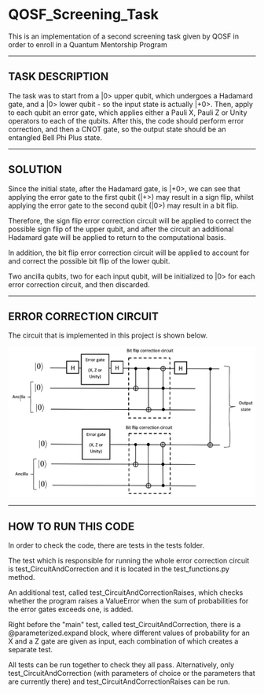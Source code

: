 # QOSF_Screening_Task
This is an implementation of a second screening task given by QOSF in order to enroll in a Quantum Mentorship Program

____________________________________________________
## TASK DESCRIPTION
The task was to start from a |0> upper qubit, which undergoes a Hadamard gate, and a |0> lower qubit - so the input state is actually |+0>. 
Then, apply to each qubit an error gate, which applies either a Pauli X, Pauli Z or Unity operators to each of the qubits.
After this, the code should perform error correction, and then a CNOT gate, so the output state should be an entangled Bell Phi Plus state. 

________________________________________________________________
## SOLUTION

Since the initial state, after the Hadamard gate, is |+0>, we can see that applying the error gate to the first qubit (|+>)  may result in a sign flip, whilst applying the error gate to the second qubit (|0>) may result in a bit flip. 

Therefore, the sign flip error correction circuit will be applied to correct the possible sign flip of the upper qubit, and after the circuit an additional Hadamard gate will be applied to return to the computational basis. 

In addition, the bit flip error correction circuit will be applied to account for and correct the possible bit flip of the lower qubit. 

Two ancilla qubits, two for each input qubit, will be initialized to |0> for each error correction circuit, and then discarded. 

_________________________________________________________________
## ERROR CORRECTION CIRCUIT
The circuit that is implemented in this project is shown below.

![](ErrorCorrectionCircuit.jpg)

_________________________________________________________________
## HOW TO RUN THIS CODE
In order to check the code, there are tests in the tests folder. 

The test which is responsible for running the whole error correction circuit is test_CircuitAndCorrection
and it is located in the test_functions.py method. 

An additional test, called test_CircuitAndCorrectionRaises, which checks whether the program raises a ValueError when the sum of probabilities for the error gates exceeds one, is added.

Right before the "main" test, called test_CircuitAndCorrection, there is a @parameterized.expand block, where different values of probability for an X and a Z gate are given as input, each combination of which creates a separate test. 

All tests can be run together to check they all pass. Alternatively, only test_CircuitAndCorrection (with parameters of choice or the parameters that are currently there) and test_CircuitAndCorrectionRaises can be run.
